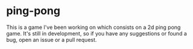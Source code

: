 # ping-pong
This is a game I've been working on which consists on a 2d ping pong game. It's still in development, so if you have any suggestions or found a bug, open an issue or a pull request.
